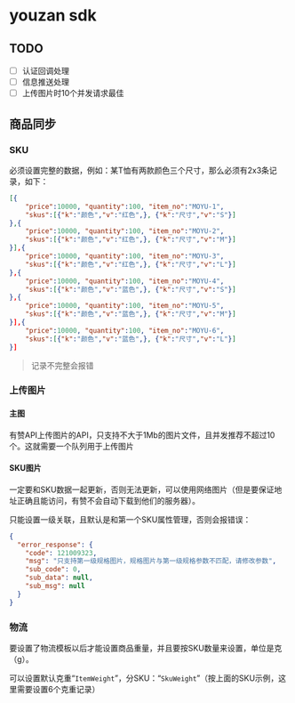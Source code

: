 ﻿# youzan sdk

## TODO
* [ ] 认证回调处理
* [ ] 信息推送处理
* [ ] 上传图片时10个并发请求最佳

## 商品同步

### SKU

必须设置完整的数据，例如：某T恤有两款颜色三个尺寸，那么必须有2x3条记录，如下：

```json
[{
    "price":10000, "quantity":100, "item_no":"MOYU-1",
    "skus":[{"k":"颜色","v":"红色",}, {"k":"尺寸","v":"S"}]
},{
    "price":10000, "quantity":100, "item_no":"MOYU-2",
    "skus":[{"k":"颜色","v":"红色",}, {"k":"尺寸","v":"M"}]
}],{
    "price":10000, "quantity":100, "item_no":"MOYU-3",
    "skus":[{"k":"颜色","v":"红色",}, {"k":"尺寸","v":"L"}]
},{
    "price":10000, "quantity":100, "item_no":"MOYU-4",
    "skus":[{"k":"颜色","v":"蓝色",}, {"k":"尺寸","v":"S"}]
},{
    "price":10000, "quantity":100, "item_no":"MOYU-5",
    "skus":[{"k":"颜色","v":"蓝色",}, {"k":"尺寸","v":"M"}]
}],{
    "price":10000, "quantity":100, "item_no":"MOYU-6",
    "skus":[{"k":"颜色","v":"蓝色",}, {"k":"尺寸","v":"L"}]
}]
```
> 记录不完整会报错

### 上传图片

#### 主图

有赞API上传图片的API，只支持不大于1Mb的图片文件，且并发推荐不超过10个。这就需要一个队列用于上传图片

#### SKU图片

一定要和SKU数据一起更新，否则无法更新，可以使用网络图片（但是要保证地址正确且能访问，有赞不会自动下载到他们的服务器）。

只能设置一级关联，且默认是和第一个SKU属性管理，否则会报错误：
```json
{
  "error_response": {
    "code": 121009323,
    "msg": "只支持第一级规格图片，规格图片与第一级规格参数不匹配，请修改参数",
    "sub_code": 0,
    "sub_data": null,
    "sub_msg": null
  }
}
```

### 物流

要设置了物流模板以后才能设置商品重量，并且要按SKU数量来设置，单位是克（g）。

可以设置默认克重“`ItemWeight`”，分SKU：“`SkuWeight`”（按上面的SKU示例，这里需要设置6个克重记录）
